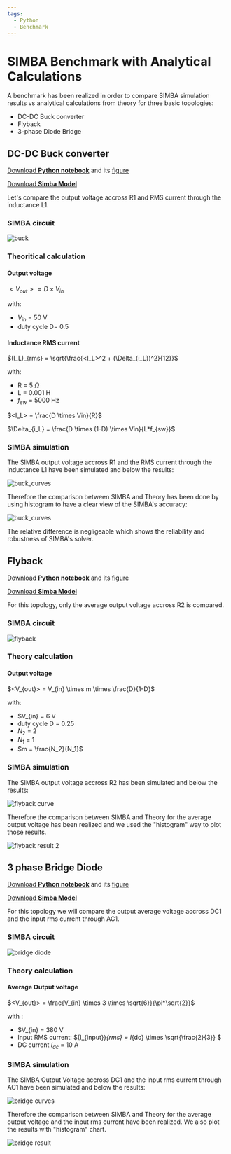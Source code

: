 ```yaml
---
tags:
  - Python
  - Benchmark
---
```


# SIMBA Benchmark with Analytical Calculations

A benchmark has been realized in order to compare SIMBA simulation results vs analytical calculations from theory for three basic topologies:

* DC-DC Buck converter
* Flyback
* 3-phase Diode Bridge 


## DC-DC Buck converter

[Download **Python notebook**](buckchopper/Buck_simba_th.ipynb) and its [figure](buckchopper/fig/buck.png)

[Download **Simba Model**](buckchopper/buck.jsimba)

Let's compare the output voltage accross R1 and RMS current through the inductance L1.


### SIMBA circuit

![buck](buckchopper/fig/buck.png)


### Theoritical calculation

#### Output voltage

$<V_{out}> =  D \times V_{in}$

with:

* $V_{in}$ = 50 V
* duty cycle D= 0.5 

#### Inductance RMS current

$(I_L)_{rms} = \sqrt{\frac{<I_L>^2 + (\Delta_{i_L})^2}{12}}$

with: 

* R = 5 $\Omega$
* L = 0.001 H
* $f_{sw}$ = 5000 Hz

$<I_L> = \frac{D \times Vin}{R}$

$\Delta_{i_L} = \frac{D \times (1-D) \times Vin}{L*f_{sw}}$


### SIMBA simulation

The SIMBA output voltage accross R1 and the RMS current through the inductance L1 have been simulated and below the results:

![buck_curves](buckchopper/fig/buck_curves.png)

Therefore the comparison between SIMBA and Theory has been done by using histogram to have a clear view of the SIMBA's accuracy:

![buck_curves](buckchopper/fig/result1.png)

The relative difference is negligeable which shows the reliability and robustness of SIMBA's solver.


## Flyback

[Download **Python notebook**](flyback/flyback_simba_th.ipynb) and its [figure](flyback/fig/flyback.png)

[Download **Simba Model**](flyback/flyback_converter.jsimba)

For this topology, only the average output voltage accross R2 is compared.


### SIMBA circuit

![flyback](flyback/fig/flyback.png)

### Theory calculation

#### Output voltage

$<V_{out}> =  V_{in} \times m \times \frac{D}{1-D}$

with:

* $V_{in} = 6 V
* duty cycle D = 0.25
* $N_2$ = 2
* $N_1$ = 1
* $m = \frac{N_2}{N_1}$


### SIMBA simulation

The SIMBA output voltage accross R2 has been simulated and below the results:

![flyback curve](flyback/fig/flyback_curve.png)

Therefore the comparison between SIMBA and Theory for the average output voltage has been realized and we used the "histogram" way to plot those results.

![flyback result 2](flyback/fig/result2.png)



## 3 phase Bridge Diode

[Download **Python notebook**](diodebridge/Bridge_simba_th.ipynb) and its [figure](diodebridge/fig/diode_bridge.png)

[Download **Simba Model**](diodebridge/3ph_bridge_diode.jsimba)

For this topology we will compare the output average voltage accross DC1 and the input rms current through AC1.

### SIMBA circuit

![bridge diode](diodebridge/fig/diode_bridge.png)


### Theory calculation

#### Average Output voltage

$<V_{out}> =  \frac{V_{in} \times 3 \times \sqrt{6}}{\pi*\sqrt{2}}$

with :

* $V_{in} = 380 V
* Input RMS current: $(I_{input})_{rms} = I_{dc} \times \sqrt{\frac{2}{3}} $
* DC current $I_{dc}$ = 10 A

### SIMBA simulation

The SIMBA Output Voltage accross DC1 and the input rms current through AC1 have been simulated and below the results:

![bridge curves](diodebridge/fig/bridge_curves.png)

Therefore the comparison between SIMBA and Theory for the average output voltage and the input rms current have been realized.
We also plot the results with "histogram" chart. 

![bridge result](diodebridge/fig/result3.png)